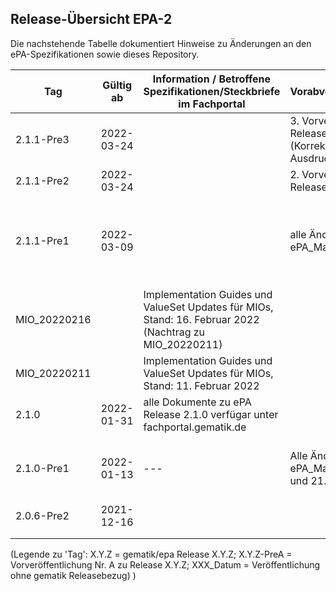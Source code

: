 ## Release-Übersicht EPA-2

Die nachstehende Tabelle dokumentiert Hinweise zu Änderungen an den ePA-Spezifikationen sowie dieses Repository.<br/>


| Tag | Gültig ab | Information / Betroffene Spezifikationen/Steckbriefe im Fachportal | Vorabveröffentlichungen | Betroffene GitHub-Artefakte |
|---|---|---|---|---|
|2.1.1-Pre3|2022-03-24||3. Vorveröffentlichung zu Release 2.1.1</br> (Korrektur des regulären Ausdrucks UserAgents)| - [AuthorizationService.xsd](src/schema/fd/phr/AuthorizationService.xsd)|
|2.1.1-Pre2|2022-03-24||2. Vorveröffentlichung zu Release 2.1.1| - [hcp-policy-definition.xml](src/policies/hcp-policy-definition.xml)<br/> - [AuthorizationService.xsd](src/schema/fd/phr/AuthorizationService.xsd)|
|2.1.1-Pre1|2022-03-09||alle Änderungen gemäß ePA_Maintenance 22.1| - [vs-format-code.xml](src/vocabulary/value_sets/vs-format-code.xml)<br/> - [KeyManagementService.wsdl](src/schema/fd/phr/KeyManagementService.wsdl)<br/> - [KeyManagementService.xsd](src/schema/fd/phr/KeyManagementService.xsd)<br/> - [AuthenticationService.xsd](src/schema/fd/phr/AuthenticationService.xsd)<br/> - [AuthorizationService.xsd](src/schema/fd/phr/AuthorizationService.xsd)<br/> - [AccountManagementService.xsd](src/schema/fd/phr/AccountManagementService.xsd)|
|MIO_20220216||Implementation Guides und ValueSet Updates für MIOs, Stand: 16. Februar 2022<br/>(Nachtrag zu MIO_20220211) || - [ig-prescription_V_1_0_2.json](src/implementation_guides/ig-prescription_V_1_0_2.json)<br/> - [vs-format-code.xml](src/vocabulary/value_sets/vs-format-code.xml)
|MIO_20220211||Implementation Guides und ValueSet Updates für MIOs, Stand: 11. Februar 2022 || - [implemenation_guides](src/implementation_guides)<br/> - [value_sets](src/vocabulary/value_sets)
|2.1.0|2022-01-31|alle Dokumente zu ePA Release 2.1.0 verfügar unter fachportal.gematik.de|| - [request.xml](samples/ePA%202%20Beispielnachrichten%20PS%20-%20Konnektor/requestFacilityAuthorization/request.xml)<br/> - [response.xml](samples/ePA%202%20Beispielnachrichten%20PS%20-%20Konnektor/requestFacilityAuthorization/response.xml)<br/> - [berechtigungskonzept.adoc](docs/berechtigungskonzept.adoc)|
|2.1.0-Pre1|2022-01-13|---|Alle Änderungen gemäß ePA_Maintenance 21.4 und 21.5| - [healthcare-security-audit.xsd](src/schema/ext/IHE/healthcare-security-audit.xsd)<br/>- [AccountManagementService.xsd](src/schema/fd/phr/AccountManagementService.xsd) <br/>- [AuthenticationService.xsd](src/schema/fd/phr/AuthenticationService.xsd)<br/>- [AuthorizationService.xsd](src/schema/fd/phr/AuthorizationService.xsd)|
| 2.0.6-Pre2 | 2021-12-16 |  |  | - [KBV_PR_MIO_CMR_Practitioner](src/implementation_guides/KBV_PR_MIO_CMR_Practitioner_Dummy_Value.xml) |
|  |  |  |  |  |
|  |  |  |  |  |



(Legende zu 'Tag': X.Y.Z = gematik/epa Release X.Y.Z;   X.Y.Z-PreA = Vorveröffentlichung Nr. A zu Release X.Y.Z;   XXX_Datum = Veröffentlichung ohne gematik Releasebezug) )
